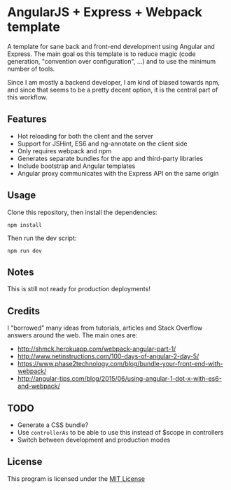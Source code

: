 # AngularJS + Express + Webpack template

A template for sane back and front-end development using Angular and
Express. The main goal os this template is to reduce magic (code generation,
"convention over configuration", ...) and to use the minimum number of tools.

Since I am mostly a backend developer, I am kind of biased towards npm, and
since that seems to be a pretty decent option, it is the central part of this
workflow.

## Features

- Hot reloading for both the client and the server
- Support for JSHint, ES6 and ng-annotate on the client side
- Only requires webpack and npm
- Generates separate bundles for the app and third-party libraries
- Include bootstrap and Angular templates
- Angular proxy communicates with the Express API on the same origin

## Usage

Clone this repository, then install the dependencies:

`npm install`

Then run the dev script:

`npm run dev`

## Notes

This is still not ready for production deployments!

## Credits

I "borrowed" many ideas from tutorials, articles and Stack Overflow answers
around the web. The main ones are:

- <http://shmck.herokuapp.com/webpack-angular-part-1/>
- <http://www.netinstructions.com/100-days-of-angular-2-day-5/>
- <https://www.phase2technology.com/blog/bundle-your-front-end-with-webpack/>
- <http://angular-tips.com/blog/2015/06/using-angular-1-dot-x-with-es6-and-webpack/>

## TODO

- Generate a CSS bundle?
- Use `controllerAs` to be able to use this instead of $scope in controllers
- Switch between development and production modes

## License

This program is licensed under the [MIT License](https://opensource.org/licenses/MIT)
